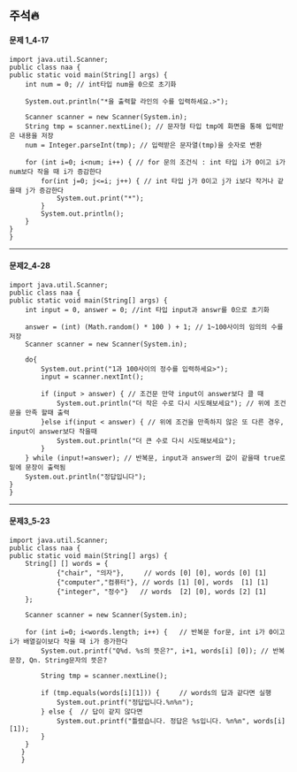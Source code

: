 ## 주석🔥
#### 문제 1_4-17

    import java.util.Scanner;
    public class naa {
    public static void main(String[] args) {
        int num = 0; // int타입 num을 0으로 초기화

        System.out.println("*을 출력할 라인의 수를 입력하세요.>");

        Scanner scanner = new Scanner(System.in);
        String tmp = scanner.nextLine(); // 문자형 타입 tmp에 화면을 통해 입력받은 내용을 저장
        num = Integer.parseInt(tmp); // 입력받은 문자열(tmp)을 숫자로 변환

        for (int i=0; i<num; i++) { // for 문의 조건식 : int 타입 i가 0이고 i가 num보다 작을 때 i가 증감한다
            for(int j=0; j<=i; j++) { // int 타입 j가 0이고 j가 i보다 작거나 같을때 j가 증감한다
                System.out.print("*");
            }
            System.out.println();
        }
    }
    }
    
- - - -
#### 문제2_4-28

    import java.util.Scanner;
    public class naa {
    public static void main(String[] args) {
        int input = 0, answer = 0; //int 타입 input과 answr를 0으로 초기화

        answer = (int) (Math.random() * 100 ) + 1; // 1~100사이의 임의의 수를 저장
        Scanner scanner = new Scanner(System.in);

        do{
            System.out.print("1과 100사이의 정수를 입력하세요>");
            input = scanner.nextInt();

            if (input > answer) { // 조건문 만약 input이 answer보다 클 때
                System.out.println("더 작은 수로 다시 시도해보세요"); // 위에 조건문을 만족 할때 출력
            }else if(input < answer) { // 위에 조건을 만족하지 않은 또 다른 경우, input이 answer보다 작을때
                System.out.println("더 큰 수로 다시 시도해보세요");
            }
        } while (input!=answer); // 반복문, input과 answer의 값이 같을때 true로 밑에 문장이 출력됨
        System.out.println("정답입니다");
    }
    }  
- - - -
#### 문제3_5-23

    import java.util.Scanner;
    public class naa {
    public static void main(String[] args) {
        String[] [] words = {
                {"chair", "의자"},     // words [0] [0], words [0] [1]
                {"computer","컴퓨터"}, // words [1] [0], words  [1] [1]
                {"integer", "정수"}   // words  [2] [0], words [2] [1]
        };

        Scanner scanner = new Scanner(System.in);

        for (int i=0; i<words.length; i++) {   // 반복문 for문, int i가 0이고 i가 배열길이보다 작을 때 i가 증가한다
            System.out.printf("Q%d. %s의 뜻은?", i+1, words[i] [0]); // 반복문장, Qn. String문자의 뜻은?

            String tmp = scanner.nextLine();

            if (tmp.equals(words[i][1])) {     // words의 답과 같다면 실행
                System.out.printf("정답입니다.%n%n");
            } else {  // 답이 같지 않다면 
                System.out.printf("틀렸습니다. 정답은 %s입니다. %n%n", words[i][1]);
            }
        }
       }
       }
    
